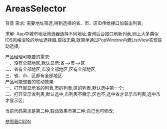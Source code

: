 # AreasSelector
背景
需求: 需要地址筛选,得到选择的省、市、区ID传给接口加载出列表;  

求解: App中城市地址筛选器选择不同地址,查询后台接口刷新列表,网上大多类似IOS风格滚轮的地址选择器,查找无果,就简单通过PopWindow内嵌ListView实现联动选择;  

产品经理可能要的需求:  
一、没有全部地区,默认显示:省–>市—>区  
二、省有全部地区,市没全部地区,区有全部地区,  
三、省、市、区都有全部地区.  
产品可能想要的联动效果:  
一、打开就显示省的列表,市的列表,区的列表,默认选中第一个;  
二、打开显示省列表,默认选中,市列表不展示,区也不;选中省才显示市列表,选中市才显示区;    

当前代码需求是第二种,联动效果市第二种;自己也可修改;  

<a href="https://blog.csdn.net/ctianju/article/details/117877789?spm=1001.2014.3001.5501">参照我CSDN</a>
